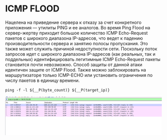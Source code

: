 # ICMP FLOOD
Нацелена на приведение сервера к отказу за счет конкретного приложения — утилиты PING и ее аналогов. Во время Ping Flood на сервер-жертву приходит большое количество ICMP Echo-Request пакетов с широкого диапазона IP-адресов, что ведет к падению производительности сервера и занятию полосы пропускания. Это также может служить причиной недоступности сети.
Поскольку поток запросов идет с широкого диапазона IP-адресов (как реальных, так и поддельных) идентифицировать легитимные ICMP Echo-Request пакеты становится почти невозможно. Способ защиты от данной атаки идентичен защите от ICMP Flood. Также можно заблокировать на маршрутизаторе только ICMP-ECHO или установить ограничения по числу пакетов в единицу времени.
```
ping -f -l ${__P(byte_count)} ${__P(target_ip)}
```

![icmp_flood](https://github.com/Fireng/Load-Stress-DDoS-Test/blob/main/assets/images/ICMP_Exmp.png)
